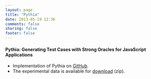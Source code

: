 ```yaml
---
layout: page
title: "Pythia"
date: 2013-05-19 12:36
comments: false
sharing: false
footer: false
---
```


<h4>
Pythia: Generating Test Cases with Strong Oracles for JavaScript Applications
</h4>

<p>
  
  * Implementation of Pythia on <a href="https://github.com/saltlab/Pythia">GitHub</a>.
  * The experimental data is available for <a href="http://www.ece.ubc.ca/~shabnamm/data/pythiaData.zip">download</a> (zip).
  
<p> 
 